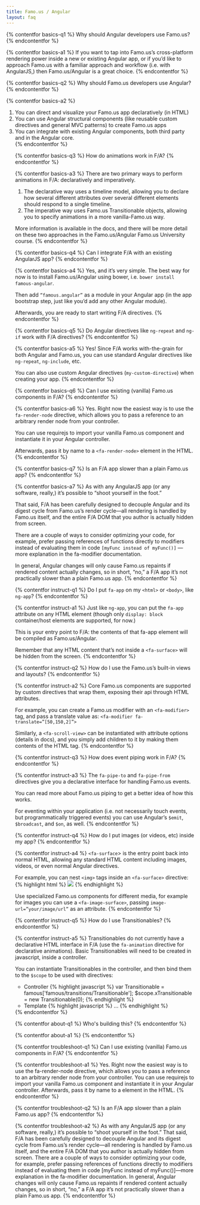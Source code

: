 ```yaml
---
title: Famo.us / Angular
layout: faq
---
```


{% contentfor basics-q1 %}
Why should Angular developers use Famo.us?
{% endcontentfor %}

{% contentfor basics-a1 %}
If you want to tap into Famo.us’s cross-platform rendering power inside a new or existing Angular app, or if you’d like to approach Famo.us with a familiar approach and workflow (i.e. with AngularJS,) then Famo.us/Angular is a great choice.
{% endcontentfor %}



{% contentfor basics-q2 %}
Why should Famo.us developers use Angular?
{% endcontentfor %}

{% contentfor basics-a2 %}
<ol>
  <li>
    You can direct and visualize your Famo.us app declaratively (in HTML)
  </li>
  <li>
    You can use Angular structural components (like reusable custom directives and general MVC patterns) to create Famo.us apps
  </li>
  <li>
    You can integrate with existing Angular components, both third party and in the Angular core.
  </li>
{% endcontentfor %}



{% contentfor basics-q3 %}
How do animations work in F/A?
{% endcontentfor %}

{% contentfor basics-a3 %}
There are two primary ways to perform animations in F/A: declaratively and imperatively.

<ol>
  <li>
    The declarative way uses a timeline model, allowing you to declare how several different attributes over several different elements should respond to a single timeline.
  </li>
  <li>
    The imperative way uses Famo.us Transitionable objects, allowing you to specify animations in a more vanilla-Famo.us way.
  </li>
</ol>

More information is available in the docs, and there will be more detail on these two approaches in the Famo.us/Angular Famo.us University course.
{% endcontentfor %}



{% contentfor basics-q4 %}
Can I integrate F/A with an existing AngularJS app?
{% endcontentfor %}

{% contentfor basics-a4 %}
Yes, and it’s very simple. The best way for now is to install Famo.us/Angular using bower, i.e. `bower install famous-angular`. 

Then add `“famous.angular”` as a module in your Angular app (in the app bootstrap step, just like you’d add any other Angular module).

Afterwards, you are ready to start writing F/A directives.
{% endcontentfor %}



{% contentfor basics-q5 %}
Do Angular directives like `ng-repeat` and `ng-if` work with F/A directives?
{% endcontentfor %}

{% contentfor basics-a5 %}
Yes! Since F/A works with-the-grain for both Angular and Famo.us, you can use standard Angular directives like `ng-repeat`, `ng-include`, etc. 

You can also use custom Angular directives (`my-custom-directive`) when creating your app.
{% endcontentfor %}



{% contentfor basics-q6 %}
Can I use existing (vanilla) Famo.us components in F/A?
{% endcontentfor %}

{% contentfor basics-a6 %}
Yes. Right now the easiest way is to use the `fa-render-node` directive, which allows you to pass a reference to an arbitrary render node from your controller.

You can use requirejs to import your vanilla Famo.us component and instantiate it in your Angular controller.

Afterwards, pass it by name to a `<fa-render-node>` element in the HTML.{% endcontentfor %}



{% contentfor basics-q7 %}
Is an F/A app slower than a plain Famo.us app?
{% endcontentfor %}

{% contentfor basics-a7 %}
As with any AngularJS app (or any software, really,) it’s possible to “shoot yourself in the foot.”

That said, F/A has been carefully designed to decouple Angular and its digest cycle from Famo.us’s render cycle—all rendering is handled by Famo.us itself, and the entire F/A DOM that you author is actually hidden from screen.

There are a couple of ways to consider optimizing your code, for example, prefer passing references of functions directly to modifiers instead of evaluating them in code `[myFunc instead of myFunc()]` — more explanation in the fa-modifier documentation.

In general, Angular changes will only cause Famo.us repaints if rendered content actually changes, so in short, “no,” a F/A app it’s not practically slower than a plain Famo.us app.
{% endcontentfor %}



{% contentfor instruct-q1 %}
Do I put `fa-app` on my `<html>` or `<body>`, like `ng-app`?
{% endcontentfor %}

{% contentfor instruct-a1 %}
Just like `ng-app`, you can put the `fa-app` attribute on any HTML element (though only `display: block` container/host elements are supported, for now.)

This is your entry point to F/A:  the contents of that fa-app element will be compiled as Famo.us/Angular.

Remember that any HTML content that’s not inside a `<fa-surface>` will be hidden from the screen.
{% endcontentfor %}



{% contentfor instruct-q2 %}
How do I use the Famo.us’s built-in views and layouts?
{% endcontentfor %}

{% contentfor instruct-a2 %}
Core Famo.us components are supported by custom directives that wrap them, exposing their api through HTML attributes.

For example, you can create a Famo.us modifier with an `<fa-modifier>` tag, and pass a translate value as: `<fa-modifier fa-translate=”[50,150,2]”>`

Similarly, a `<fa-scroll-view>` can be instantiated with attribute options (details in docs), and you simply add children to it by making them contents of the <fa-scroll-view> HTML tag.
{% endcontentfor %}



{% contentfor instruct-q3 %}
How does event piping work in F/A?
{% endcontentfor %}

{% contentfor instruct-a3 %}
The `fa-pipe-to` and `fa-pipe-from` directives give you a declarative interface for handling Famo.us events.

You can read more about Famo.us piping to get a better idea of how this works.

For eventing within your application (i.e. not necessarily touch events, but programmatically triggered events) you can use Angular’s `$emit`, `$broadcast`, and `$on`, as well.
{% endcontentfor %}



{% contentfor instruct-q4 %}
How do I put images (or videos, etc) inside my app?
{% endcontentfor %}

{% contentfor instruct-a4 %}
`<fa-surface`> is the entry point back into normal HTML, allowing any standard HTML content including images, videos, or even normal Angular directives.

For example, you can nest `<img>` tags inside an `<fa-surface>` directive:
{% highlight html %}
<fa-surface>
 <img src="images/lock-screen/capsule.svg" />
</fa-surface>
{% endhighlight %}

  Use specialized Famo.us components for different media, for example for images you can use a `<fa-image-surface>`, passing `image-url=”your/image/url”` as an attribute.
{% endcontentfor %}



{% contentfor instruct-q5 %}
How do I use Transitionables?
{% endcontentfor %}

{% contentfor instruct-a5 %}
Transitionables do not currently have a declarative HTML interface in F/A (use the `fa-animation` directive for declarative animations). Basic Transitionables will need to be created in javascript, inside a controller.

You can instantiate Transitionables in the controller, and then bind them to the `$scope` to be used with directives:

<ul>
  <li>
    Controller
{% highlight javascript %}
var Transitionable = famous['famous/transitions/Transitionable'];
$scope.xTransitionable = new Transitionable(0);
{% endhighlight %}
  </li>
  <li>
    Template
{% highlight javascript %}
<fa-modifier fa-translate=”[xTransitionable.get,0,0]”>...</fa-modifier> 
{% endhighlight %}
   </li>
</ul>
{% endcontentfor %}




{% contentfor about-q1 %}
Who's building this?
{% endcontentfor %}

{% contentfor about-a1 %}
{% endcontentfor %}



{% contentfor troubleshoot-q1 %}
Can I use existing (vanilla) Famo.us components in F/A?
{% endcontentfor %}

{% contentfor troubleshoot-a1 %}
Yes. Right now the easiest way is to use the fa-render-node directive, which allows you to pass a reference to an arbitrary render node from your controller. You can use requirejs to import your vanilla Famo.us component and instantiate it in your Angular controller. Afterwards, pass it by name to a <fa-render-node> element in the HTML.
{% endcontentfor %}



{% contentfor troubleshoot-q2 %}
Is an F/A app slower than a plain Famo.us app?
{% endcontentfor %}

{% contentfor troubleshoot-a2 %}
As with any AngularJS app (or any software, really,) it’s possible to “shoot yourself in the foot.” That said, F/A has been carefully designed to decouple Angular and its digest cycle from Famo.us’s render cycle—all rendering is handled by Famo.us itself, and the entire F/A DOM that you author is actually hidden from screen. There are a couple of ways to consider optimizing your code, for example, prefer passing references of functions directly to modifiers instead of evaluating them in code [myFunc instead of myFunc()]—more explanation in the fa-modifier documentation. In general, Angular changes will only cause Famo.us repaints if rendered content actually changes, so in short, “no,” a F/A app it’s not practically slower than a plain Famo.us app.
{% endcontentfor %}
